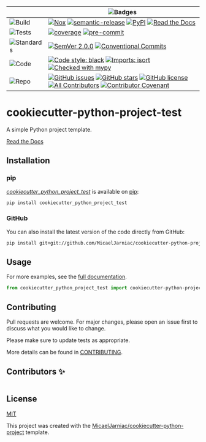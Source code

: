 <div align="center">

  | | ![Badges][label-badges] |
  |--|--|
  | ![Build][label-build] | [![Nox][badge-actions]][actions] [![semantic-release][badge-semantic-release]][semantic-release] [![PyPI][badge-pypi]][pypi] [![Read the Docs][badge-docs]][docs] |
  | ![Tests][label-tests] | [![coverage][badge-coverage]][coverage] [![pre-commit][badge-pre-commit]][pre-commit] |
  | ![Standards][label-standards] | [![SemVer 2.0.0][badge-semver]][semver] [![Conventional Commits][badge-conventional-commits]][conventional-commits] |
  | ![Code][label-code] | [![Code style: black][badge-black]][Black] [![Imports: isort][badge-isort]][isort] [![Checked with mypy][badge-mypy]][mypy] |
  | ![Repo][label-repo] | [![GitHub issues][badge-issues]][issues] [![GitHub stars][badge-stars]][stars] [![GitHub license][badge-license]][license] [![All Contributors][badge-all-contributors]][contributors] [![Contributor Covenant][badge-code-of-conduct]][code-of-conduct] |
</div>

<!-- Badges -->

<!-- Labels -->
[label-badges]: https://img.shields.io/badge/%F0%9F%94%96-badges-purple?style=for-the-badge
[label-build]: https://img.shields.io/badge/%F0%9F%94%A7-build-darkblue?style=flat-square
[label-tests]: https://img.shields.io/badge/%F0%9F%A7%AA-tests-darkblue?style=flat-square
[label-standards]: https://img.shields.io/badge/%F0%9F%93%91-standards-darkblue?style=flat-square
[label-code]: https://img.shields.io/badge/%F0%9F%92%BB-code-darkblue?style=flat-square
[label-repo]: https://img.shields.io/badge/%F0%9F%93%81-repo-darkblue?style=flat-square

<!-- Build -->
[badge-actions]: https://img.shields.io/github/workflow/status/MicaelJarniac/cookiecutter-python-project-test/Test%20with%20Nox/main?style=flat-square
[actions]: https://github.com/MicaelJarniac/cookiecutter-python-project-test/actions
[badge-semantic-release]: https://img.shields.io/badge/%20%20%F0%9F%93%A6%F0%9F%9A%80-semantic--release-e10079?style=flat-square
[semantic-release]: https://github.com/semantic-release/semantic-release
[badge-pypi]: https://img.shields.io/pypi/v/cookiecutter_python_project_test?style=flat-square
[pypi]: https://pypi.org/project/cookiecutter_python_project_test
[badge-docs]: https://img.shields.io/readthedocs/cookiecutter_python_project_test?style=flat-square
[docs]: https://cookiecutter_python_project_test.readthedocs.io

<!-- Tests -->
[badge-coverage]: https://img.shields.io/codecov/c/gh/MicaelJarniac/cookiecutter-python-project-test?logo=codecov&style=flat-square&token=yqKa1DPwPC
[coverage]: https://codecov.io/gh/MicaelJarniac/cookiecutter-python-project-test
[badge-pre-commit]: https://img.shields.io/badge/pre--commit-enabled-brightgreen?style=flat-square&logo=pre-commit&logoColor=white
[pre-commit]: https://github.com/pre-commit/pre-commit

<!-- Standards -->
[badge-semver]: https://img.shields.io/badge/SemVer-2.0.0-blue?style=flat-square&logo=semver
[semver]: https://semver.org/spec/v2.0.0.html
[badge-conventional-commits]: https://img.shields.io/badge/Conventional%20Commits-1.0.0-yellow?style=flat-square
[conventional-commits]: https://conventionalcommits.org

<!-- Code -->
[badge-black]: https://img.shields.io/badge/code%20style-black-black?style=flat-square
[Black]: https://github.com/psf/black
[badge-isort]: https://img.shields.io/badge/imports-isort-%231674b1?style=flat-square&labelColor=ef8336
[isort]: https://pycqa.github.io/isort
[badge-mypy]: https://img.shields.io/badge/mypy-checked-2A6DB2?style=flat-square
[mypy]: http://mypy-lang.org

<!-- Repo -->
[badge-issues]: https://img.shields.io/github/issues/MicaelJarniac/cookiecutter-python-project-test?style=flat-square
[issues]: https://github.com/MicaelJarniac/cookiecutter-python-project-test/issues
[badge-stars]: https://img.shields.io/github/stars/MicaelJarniac/cookiecutter-python-project-test?style=flat-square
[stars]: https://github.com/MicaelJarniac/cookiecutter-python-project-test/stargazers
[badge-license]: https://img.shields.io/github/license/MicaelJarniac/cookiecutter-python-project-test?style=flat-square
[license]: https://github.com/MicaelJarniac/cookiecutter-python-project-test/blob/main/LICENSE
<!-- ALL-CONTRIBUTORS-BADGE:START - Do not remove or modify this section -->
[badge-all-contributors]: https://img.shields.io/badge/all_contributors-0-orange.svg?style=flat-square
<!-- ALL-CONTRIBUTORS-BADGE:END -->
[contributors]: #Contributors-✨
[badge-code-of-conduct]: https://img.shields.io/badge/Contributor%20Covenant-2.1-4baaaa?style=flat-square
[code-of-conduct]: CODE_OF_CONDUCT.md
<!---->

# cookiecutter-python-project-test
A simple Python project template.

[Read the Docs][docs]

## Installation

### pip
[*cookiecutter_python_project_test*][pypi] is available on [pip](https://pip.pypa.io/en/stable/):

```bash
pip install cookiecutter_python_project_test
```

### GitHub
You can also install the latest version of the code directly from GitHub:
```bash
pip install git+git://github.com/MicaelJarniac/cookiecutter-python-project-test
```

## Usage
For more examples, see the [full documentation][docs].

```python
from cookiecutter_python_project_test import cookiecutter-python-project-test
```

## Contributing
Pull requests are welcome. For major changes, please open an issue first to discuss what you would like to change.

Please make sure to update tests as appropriate.

More details can be found in [CONTRIBUTING](CONTRIBUTING.md).

## Contributors ✨
<!-- ALL-CONTRIBUTORS-LIST:START - Do not remove or modify this section -->
<!-- prettier-ignore-start -->
<!-- markdownlint-disable -->
<table>
</table>

<!-- markdownlint-restore -->
<!-- prettier-ignore-end -->

<!-- ALL-CONTRIBUTORS-LIST:END -->

## License
[MIT](LICENSE)

This project was created with the [MicaelJarniac/cookiecutter-python-project](https://github.com/MicaelJarniac/cookiecutter-python-project) template.

